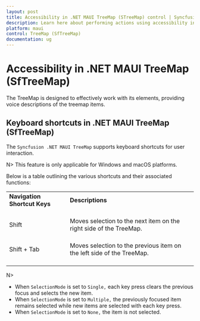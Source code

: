 ```yaml
---
layout: post
title: Accessibility in .NET MAUI TreeMap (STreeMap) control | Syncfusion
description: Learn here about performing actions using accessibility in Syncfusion .NET MAUI TreeMap (STreeMap) control.
platform: maui
control: TreeMap (SfTreeMap)
documentation: ug
---
```


# Accessibility in .NET MAUI TreeMap (SfTreeMap)

The TreeMap is designed to effectively work with its elements, providing voice descriptions of the treemap items.

## Keyboard shortcuts in .NET MAUI TreeMap (SfTreeMap)

The `Syncfusion .NET MAUI TreeMap` supports keyboard shortcuts for user interaction. 

N> This feature is only applicable for Windows and macOS platforms.

Below is a table outlining the various shortcuts and their associated functions:

<table>
<tr>
<td>
<b> Navigation Shortcut Keys </b> <br/><br/></td><td>
<b> Descriptions </b> <br/><br/></td></tr>
<tr>
<td>
Shift<br/><br/></td><td> 
Moves selection to the next item on the right side of the TreeMap.
<br/><br/></td></tr>
<tr>
<td>
Shift + Tab<br/><br/></td><td>
Moves selection to the previous item on the left side of the TreeMap.
<br/><br/></td></tr>
</table>

N> 

* When `SelectionMode` is set to `Single,` each key press clears the previous focus and selects the new item.
* When `SelectionMode` is set to `Multiple,` the previously focused item remains selected while new items are selected with each key press.
* When `SelectionMode` is set to `None,` the item is not selected.